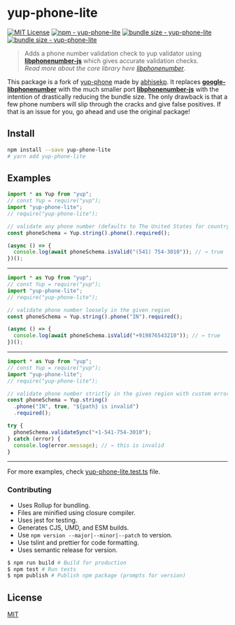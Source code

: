 # yup-phone-lite

[![MIT License](https://badgen.net/github/license/csandman/yup-phone-lite "MIT License")](LICENSE) [![npm - yup-phone-lite](https://img.shields.io/npm/v/yup-phone-lite)](https://www.npmjs.com/package/yup-phone-lite "yup-phone-lite npm") [![bundle size - yup-phone-lite](https://badgen.net/bundlephobia/min/yup-phone-lite)](https://bundlephobia.com/result?p=yup-phone-lite) [![bundle size - yup-phone-lite](https://badgen.net/bundlephobia/minzip/yup-phone-lite)](https://bundlephobia.com/result?p=yup-phone-lite)

> Adds a phone number validation check to yup validator using [**libphonenumber-js**](https://www.npmjs.com/package/libphonenumber-js) which gives accurate validation checks.  
> _Read more about the core library here_ [_libphonenumber_](https://github.com/googlei18n/libphonenumber/blob/master/README.md#readme).

This package is a fork of [yup-phone](https://github.com/abhisekp/yup-phone) made by [abhisekp](https://github.com/abhisekp). It replaces [**google-libphonenumber**](https://www.npmjs.com/package/google-libphonenumber) with the much smaller port [**libphonenumber-js**](https://www.npmjs.com/package/libphonenumber-js) with the intention of drastically reducing the bundle size. The only drawback is that a few phone numbers will slip through the cracks and give false positives. If that is an issue for you, go ahead and use the original package!

## Install

```sh
npm install --save yup-phone-lite
# yarn add yup-phone-lite
```

## Examples

```js
import * as Yup from "yup";
// const Yup = require("yup");
import "yup-phone-lite";
// require("yup-phone-lite");

// validate any phone number (defaults to The United States for country)
const phoneSchema = Yup.string().phone().required();

(async () => {
  console.log(await phoneSchema.isValid("(541) 754-3010")); // → true
})();
```

---

```js
import * as Yup from "yup";
// const Yup = require("yup");
import "yup-phone-lite";
// require("yup-phone-lite");

// validate phone number loosely in the given region
const phoneSchema = Yup.string().phone("IN").required();

(async () => {
  console.log(await phoneSchema.isValid("+919876543210")); // → true
})();
```

---

```js
import * as Yup from "yup";
// const Yup = require("yup");
import "yup-phone-lite";
// require("yup-phone-lite");

// validate phone number strictly in the given region with custom error message
const phoneSchema = Yup.string()
  .phone("IN", true, "${path} is invalid")
  .required();

try {
  phoneSchema.validateSync("+1-541-754-3010");
} catch (error) {
  console.log(error.message); // → this is invalid
}
```

---

For more examples, check [yup-phone-lite.test.ts](src/yup-phone-lite.test.ts) file.

### Contributing

- Uses Rollup for bundling.
- Files are minified using closure compiler.
- Uses jest for testing.
- Generates CJS, UMD, and ESM builds.
- Use `npm version --major|--minor|--patch` to version.
- Use tslint and prettier for code formatting.
- Uses semantic release for version.

```sh
$ npm run build # Build for production
$ npm test # Run tests
$ npm publish # Publish npm package (prompts for version)
```

## License

[MIT](LICENSE)

